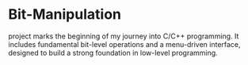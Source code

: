 # Bit-Manipulation
project marks the beginning of my journey into C/C++ programming. It includes fundamental bit-level operations and a menu-driven interface, designed to build a strong foundation in low-level programming.
